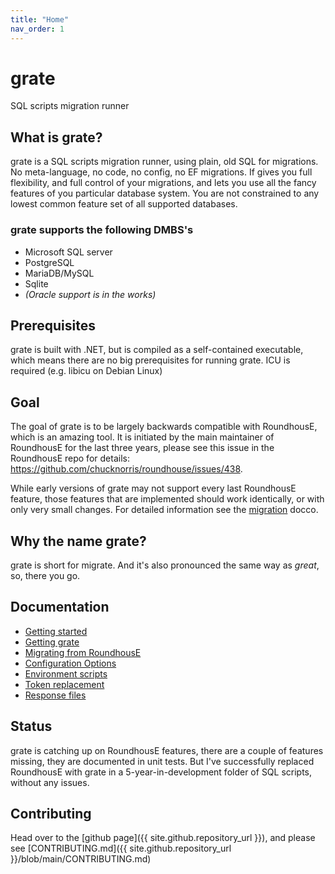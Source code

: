 ```yaml
---
title: "Home"
nav_order: 1
---
```


# grate
SQL scripts migration runner 

## What is grate?

grate is a SQL scripts migration runner, using plain, old SQL for migrations. No meta-language, no code, no config,
no EF migrations. If gives you full flexibility, and full control of your migrations, and lets you use
all the fancy features of you particular database system. You are not constrained to any lowest common 
feature set of all supported databases.

### grate supports the following DMBS's

* Microsoft SQL server
* PostgreSQL
* MariaDB/MySQL
* Sqlite
* _(Oracle support is in the works)_


## Prerequisites

grate is built with .NET, but is compiled as a self-contained executable, which means there are no big
prerequisites for running grate. ICU is required (e.g. libicu on Debian Linux)


## Goal

The goal of grate is to be largely backwards compatible with RoundhousE, which is an amazing tool. It is initiated by the main
maintainer of RoundhousE for the last three years, please see this issue in the RoundhousE repo for details: https://github.com/chucknorris/roundhouse/issues/438.

While early versions of grate may not support every last RoundhousE feature, those features that are implemented should work identically, or with only very small changes.  For detailed information see the [migration](MigratingFromRoundhousE.md) docco.

## Why the name grate?

grate is short for migrate. And it's also pronounced the same way as _great_, so, there you go. 

## Documentation
* [Getting started](GettingStarted.md)
* [Getting grate](GettingGrate.md)
* [Migrating from RoundhousE](MigratingFromRoundhousE.md)
* [Configuration Options](ConfigurationOptions/index.md)
* [Environment scripts](EnvironmentScripts.md)
* [Token replacement](TokenReplacement.md)
* [Response files](ConfigurationOptions/ResponseFiles.md)

## Status

grate is catching up on RoundhousE features, there are a couple of features missing, they are documented in unit tests. But I've successfully replaced 
RoundhousE with grate in a 5-year-in-development folder of SQL scripts, without any issues. 

## Contributing

Head over to the [github page]({{ site.github.repository_url }}), and please see [CONTRIBUTING.md]({{ site.github.repository_url }}/blob/main/CONTRIBUTING.md)
